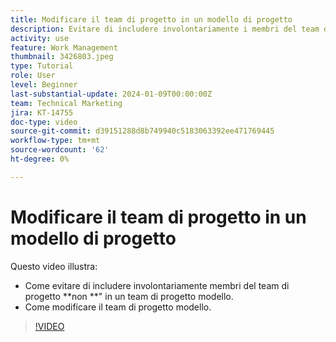 ```yaml
---
title: Modificare il team di progetto in un modello di progetto
description: Evitare di includere involontariamente i membri del team di progetto in un team di progetto modello apprendendo come modificare il team di progetto modello.
activity: use
feature: Work Management
thumbnail: 3426803.jpeg
type: Tutorial
role: User
level: Beginner
last-substantial-update: 2024-01-09T00:00:00Z
team: Technical Marketing
jira: KT-14755
doc-type: video
source-git-commit: d39151288d8b749940c5183063392ee471769445
workflow-type: tm+mt
source-wordcount: '62'
ht-degree: 0%

---
```


# Modificare il team di progetto in un modello di progetto

Questo video illustra:

* Come evitare di includere involontariamente membri del team di progetto **non **&quot; in un team di progetto modello.
* Come modificare il team di progetto modello.

>[!VIDEO](https://video.tv.adobe.com/v/3426803/?quality=12&learn=on)
